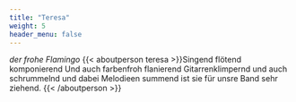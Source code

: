 ```yaml
---
title: "Teresa"
weight: 5
header_menu: false
---
```


*der frohe Flamingo*
{{< aboutperson teresa >}}Singend flötend komponierend
Und auch farbenfroh flanierend
Gitarrenklimpernd und auch schrummelnd
und dabei Melodieen summend
ist sie für unsre Band sehr ziehend.
{{< /aboutperson >}}


